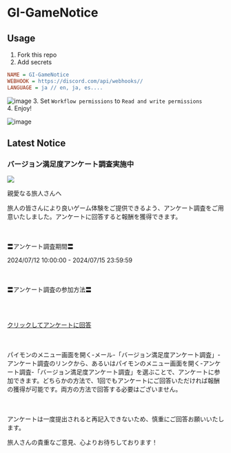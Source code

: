 # GI-GameNotice

## Usage
1. Fork this repo
2. Add secrets
```ini
NAME = GI-GameNotice
WEBHOOK = https://discord.com/api/webhooks//
LANGUAGE = ja // en, ja, es....
```
![image](https://github.com/c2t-r/GI-GameNotice/assets/80561604/63d8a4f2-9ec2-49d7-a637-44d728b2f945)
3. Set `Workflow permissions` to `Read and write permissions`  
4. Enjoy!

![image](https://github.com/c2t-r/GI-GameNotice/assets/80561604/24ec6182-cd99-4969-ab59-1d65c886077a)

## Latest Notice
<start>

### バージョン満足度アンケート調査実施中
<img src="https://sdk.hoyoverse.com/upload/ann/2022/10/24/9f0daebffad38a55c60a1cd7c518d693_3451760669886321601.jpg">
<p style="white-space: pre-wrap;">親愛なる旅人さんへ</p><p style="white-space: pre-wrap;">旅人の皆さんにより良いゲーム体験をご提供できるよう、アンケート調査をご用意いたしました。アンケートに回答すると報酬を獲得できます。</p><p style="white-space: pre-wrap; min-height: 1.5em;"></p><p style="white-space: pre-wrap;">〓アンケート調査期間〓</p><p style="white-space: pre-wrap;"><t class="t_gl">2024/07/12 10:00:00</t> - <t class="t_gl">2024/07/15 23:59:59</t></p><p style="white-space: pre-wrap; min-height: 1.5em;"></p><p style="white-space: pre-wrap;">〓アンケート調査の参加方法〓</p><p style="white-space: pre-wrap;">

[クリックしてアンケートに回答](https://webstatic.hoyoverse.com/common/event/survey-user-v2/index.html?auth_appid=survey_CNn-jkV1qB-seXZlJUP2c9jilAAfA2aCGvwUuTFtGEwpX08&game_biz=hk4e_global&surveyId=24069&format=1&sign_type=2&authkey_ver=1)
</p><p style="white-space: pre-wrap; min-height: 1.5em;"></p><p style="white-space: pre-wrap;">パイモンのメニュー画面を開く-メール-「バージョン満足度アンケート調査」-アンケート調査のリンクから、あるいはパイモンのメニュー画面を開く-アンケート調査-「バージョン満足度アンケート調査」を選ぶことで、アンケートに参加できます。どちらかの方法で、1回でもアンケートにご回答いただければ報酬の獲得が可能です。両方の方法で回答する必要はございません。</p><p style="white-space: pre-wrap; min-height: 1.5em;"></p><p style="white-space: pre-wrap;">アンケートは一度提出されると再記入できないため、慎重にご回答お願いいたします。</p><p style="white-space: pre-wrap;">旅人さんの貴重なご意見、心よりお待ちしております！</p>

<end>
